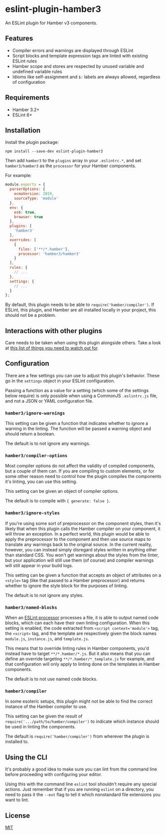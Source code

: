 # eslint-plugin-hamber3

An ESLint plugin for Hamber v3 components.

## Features

- Compiler errors and warnings are displayed through ESLint
- Script blocks and template expression tags are linted with existing ESLint rules
- Hamber scope and stores are respected by unused variable and undefined variable rules
- Idioms like self-assignment and `$:` labels are always allowed, regardless of configuration

## Requirements

- Hamber 3.2+
- ESLint 6+

## Installation

Install the plugin package:

```
npm install --save-dev eslint-plugin-hamber3
```

Then add `hamber3` to the `plugins` array in your `.eslintrc.*`, and set `hamber3/hamber3` as the `processor` for your Hamber components.

For example:

```javascript
module.exports = {
  parserOptions: {
    ecmaVersion: 2019,
    sourceType: 'module'
  },
  env: {
    es6: true,
    browser: true
  },
  plugins: [
    'hamber3'
  ],
  overrides: [
    {
      files: ['**/*.hamber'],
      processor: 'hamber3/hamber3'
    }
  ],
  rules: {
    // ...
  },
  settings: {
    // ...
  }
};
```

By default, this plugin needs to be able to `require('hamber/compiler')`. If ESLint, this plugin, and Hamber are all installed locally in your project, this should not be a problem.

## Interactions with other plugins

Care needs to be taken when using this plugin alongside others. Take a look at [this list of things you need to watch out for](OTHER_PLUGINS.md).

## Configuration

There are a few settings you can use to adjust this plugin's behavior. These go in the `settings` object in your ESLint configuration.

Passing a function as a value for a setting (which some of the settings below require) is only possible when using a CommonJS `.eslintrc.js` file, and not a JSON or YAML configuration file.

### `hamber3/ignore-warnings`

This setting can be given a function that indicates whether to ignore a warning in the linting. The function will be passed a warning object and should return a boolean.

The default is to not ignore any warnings.

### `hamber3/compiler-options`

Most compiler options do not affect the validity of compiled components, but a couple of them can. If you are compiling to custom elements, or for some other reason need to control how the plugin compiles the components it's linting, you can use this setting.

This setting can be given an object of compiler options.

The default is to compile with `{ generate: false }`.

### `hamber3/ignore-styles`

If you're using some sort of preprocessor on the component styles, then it's likely that when this plugin calls the Hamber compiler on your component, it will throw an exception. In a perfect world, this plugin would be able to apply the preprocessor to the component and then use source maps to translate any warnings back to the original source. In the current reality, however, you can instead simply disregard styles written in anything other than standard CSS. You won't get warnings about the styles from the linter, but your application will still use them (of course) and compiler warnings will still appear in your build logs.

This setting can be given a function that accepts an object of attributes on a `<style>` tag (like that passed to a Hamber preprocessor) and returns whether to ignore the style block for the purposes of linting.

The default is to not ignore any styles.

### `hamber3/named-blocks`

When an [ESLint processor](https://eslint.org/docs/user-guide/configuring#specifying-processor) processes a file, it is able to output named code blocks, which can each have their own linting configuration. When this setting is enabled, the code extracted from `<script context='module'>` tag, the `<script>` tag, and the template are respectively given the block names `module.js`, `instance.js`, and `template.js`.

This means that to override linting rules in Hamber components, you'd instead have to target `**/*.hamber/*.js`. But it also means that you can define an override targeting `**/*.hamber/*_template.js` for example, and that configuration will only apply to linting done on the templates in Hamber components.

The default is to not use named code blocks.

### `hamber3/compiler`

In some esoteric setups, this plugin might not be able to find the correct instance of the Hamber compiler to use.

This setting can be given the result of `require('.../path/to/hamber/compiler')` to indicate which instance should be used in linting the components.

The default is `require('hamber/compiler')` from wherever the plugin is installed to.

## Using the CLI

It's probably a good idea to make sure you can lint from the command line before proceeding with configuring your editor.

Using this with the command line `eslint` tool shouldn't require any special actions. Just remember that if you are running `eslint` on a directory, you need to pass it the `--ext` flag to tell it which nonstandard file extensions you want to lint.

## License

[MIT](LICENSE)
